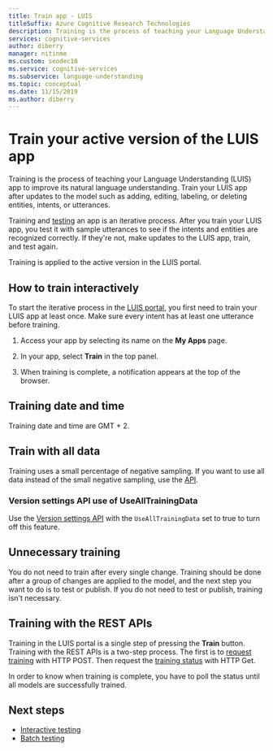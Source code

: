 ```yaml
---
title: Train app - LUIS
titleSuffix: Azure Cognitive Research Technologies
description: Training is the process of teaching your Language Understanding (LUIS) app version to improve its natural language understanding. Train your LUIS app after updates to the model such as adding, editing, labeling, or deleting entities, intents, or utterances.
services: cognitive-services
author: diberry
manager: nitinme
ms.custom: seodec18
ms.service: cognitive-services
ms.subservice: language-understanding
ms.topic: conceptual
ms.date: 11/15/2019
ms.author: diberry
---
```


# Train your active version of the LUIS app 

Training is the process of teaching your Language Understanding (LUIS) app to improve its natural language understanding. Train your LUIS app after updates to the model such as adding, editing, labeling, or deleting entities, intents, or utterances. 

Training and [testing](luis-concept-test.md) an app is an iterative process. After you train your LUIS app, you test it with sample utterances to see if the intents and entities are recognized correctly. If they're not, make updates to the LUIS app, train, and test again. 

Training is applied to the active version in the LUIS portal. 

## How to train interactively

To start the iterative process in the [LUIS portal](https://www.luis.ai), you first need to train your LUIS app at least once. Make sure every intent has at least one utterance before training.

1. Access your app by selecting its name on the **My Apps** page. 

1. In your app, select **Train** in the top panel. 

1. When training is complete, a notification appears at the top of the browser.

## Training date and time

Training date and time are GMT + 2. 

## Train with all data

Training uses a small percentage of negative sampling. If you want to use all data instead of the small negative sampling, use the [API](#version-settings-api-use-of-usealltrainingdata).

### Version settings API use of UseAllTrainingData

Use the [Version settings API](https://westus.dev.cognitive.microsoft.com/docs/services/5890b47c39e2bb17b84a55ff/operations/versions-update-application-version-settings) with the `UseAllTrainingData` set to true to turn off this feature. 

## Unnecessary training

You do not need to train after every single change. Training should be done after a group of changes are applied to the model, and the next step you want to do is to test or publish. If you do not need to test or publish, training isn't necessary. 

## Training with the REST APIs

Training in the LUIS portal is a single step of pressing the **Train** button. Training with the REST APIs is a two-step process. The first is to [request training](https://westus.dev.cognitive.microsoft.com/docs/services/5890b47c39e2bb17b84a55ff/operations/5890b47c39e2bb052c5b9c45) with HTTP POST. Then request the [training status](https://westus.dev.cognitive.microsoft.com/docs/services/5890b47c39e2bb17b84a55ff/operations/5890b47c39e2bb052c5b9c46) with HTTP Get. 

In order to know when training is complete, you have to poll the status until all models are successfully trained. 

## Next steps

* [Interactive testing](luis-interactive-test.md)
* [Batch testing](luis-how-to-batch-test.md)
